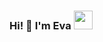 ### Hi! 👋 I'm Eva <img src="https://media.giphy.com/media/WUlplcMpOCEmTGBtBW/giphy.gif" width="30">
<!--
**Becquerelia/Becquerelia** is a ✨ _special_ ✨ repository because its `README.md` (this file) appears on your GitHub profile.

Here are some ideas to get you started:

- 🔭 I’m currently working on ...
- 🌱 I’m currently learning ...
- 👯 I’m looking to collaborate on ...
- 🤔 I’m looking for help with ...
- 💬 Ask me about ...
- 📫 How to reach me: ...
- 😄 Pronouns: ...
- ⚡ Fun fact: ...
-->
